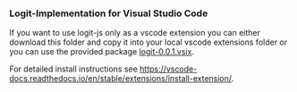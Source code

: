 ### Logit-Implementation for Visual Studio Code

If you want to use logit-js only as a vscode extension you can either download this folder and copy it into your local vscode extensions folder or you can use the provided package [logit-0.0.1.vsix](logit-0.0.1.vsix).

For detailed install instructions see https://vscode-docs.readthedocs.io/en/stable/extensions/install-extension/.
